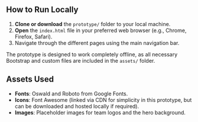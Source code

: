 ## How to Run Locally

1.  **Clone or download** the `prototype/` folder to your local machine.
2.  **Open** the `index.html` file in your preferred web browser (e.g., Chrome, Firefox, Safari).
3.  Navigate through the different pages using the main navigation bar.

The prototype is designed to work completely offline, as all necessary Bootstrap and custom files are included in the `assets/` folder.

## Assets Used

* **Fonts**: Oswald and Roboto from Google Fonts.
* **Icons**: Font Awesome (linked via CDN for simplicity in this prototype, but can be downloaded and hosted locally if required).
* **Images**: Placeholder images for team logos and the hero background.